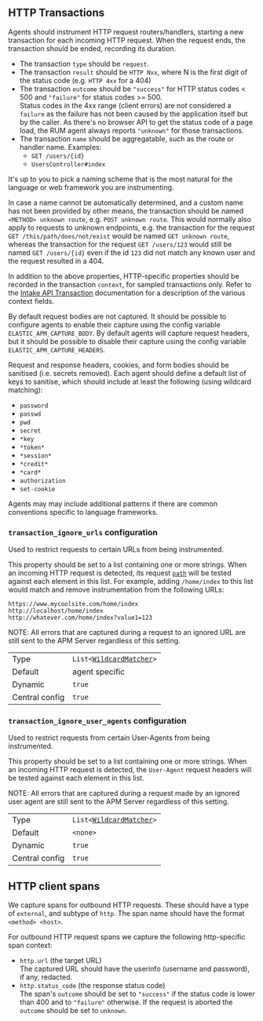 ## HTTP Transactions

Agents should instrument HTTP request routers/handlers, starting a new transaction for each incoming HTTP request. When the request ends, the transaction should be ended, recording its duration.

- The transaction `type` should be `request`.
- The transaction `result` should be `HTTP Nxx`, where N is the first digit of the status code (e.g. `HTTP 4xx` for a 404)
- The transaction `outcome` should be `"success"` for HTTP status codes < 500 and `"failure"` for status codes >= 500. \
  Status codes in the 4xx range (client errors) are not considered a `failure` as the failure has not been caused by the application itself but by the caller.
  As there's no browser API to get the status code of a page load, the RUM agent always reports `"unknown"` for those transactions.
- The transaction `name` should be aggregatable, such as the route or handler name. Examples:
    - `GET /users/{id}`
    - `UsersController#index`

It's up to you to pick a naming scheme that is the most natural for the language or web framework you are instrumenting.

In case a name cannot be automatically determined, and a custom name has not been provided by other means, the transaction should be named `<METHOD> unknown route`, e.g. `POST unknown route`. This would normally also apply to requests to unknown endpoints, e.g. the transaction for the request `GET /this/path/does/not/exist` would be named `GET unknown route`, whereas the transaction for the request `GET /users/123` would still be named `GET /users/{id}` even if the id `123` did not match any known user and the request resulted in a 404.

In addition to the above properties, HTTP-specific properties should be recorded in the transaction `context`, for sampled transactions only. Refer to the [Intake API Transaction](https://www.elastic.co/guide/en/apm/server/current/transaction-api.html) documentation for a description of the various context fields.

By default request bodies are not captured. It should be possible to configure agents to enable their capture using the config variable `ELASTIC_APM_CAPTURE_BODY`. By default agents will capture request headers, but it should be possible to disable their capture using the config variable `ELASTIC_APM_CAPTURE_HEADERS`.

Request and response headers, cookies, and form bodies should be sanitised (i.e. secrets removed). Each agent should define a default list of keys to sanitise, which should include at least the following (using wildcard matching):

  - `password`
  - `passwd`
  - `pwd`
  - `secret`
  - `*key`
  - `*token*`
  - `*session*`
  - `*credit*`
  - `*card*`
  - `authorization`
  - `set-cookie`

Agents may may include additional patterns if there are common conventions specific to language frameworks.

### `transaction_ignore_urls` configuration

Used to restrict requests to certain URLs from being instrumented.

This property should be set to a list containing one or more strings.
When an incoming HTTP request is detected,
its request [`path`](https://tools.ietf.org/html/rfc3986#section-3.3)
will be tested against each element in this list.
For example, adding `/home/index` to this list would match and remove instrumentation from the following URLs:

```
https://www.mycoolsite.com/home/index
http://localhost/home/index
http://whatever.com/home/index?value1=123
```

NOTE: 
All errors that are captured during a request to an ignored URL are still sent to the APM Server regardless of this setting.

|                |   |
|----------------|---|
| Type           | `List<`[`WildcardMatcher`](../../tests/agents/json-specs/wildcard_matcher_tests.json)`>` |
| Default        | agent specific |
| Dynamic        | `true` |
| Central config | `true` |

### `transaction_ignore_user_agents` configuration

Used to restrict requests from certain User-Agents from being instrumented.

This property should be set to a list containing one or more strings.
When an incoming HTTP request is detected, the `User-Agent` request headers will be tested against each element in this list.

NOTE: 
All errors that are captured during a request made by an ignored user agent are still sent to the APM Server regardless of this setting.

|                |   |
|----------------|---|
| Type           | `List<`[`WildcardMatcher`](../../tests/agents/json-specs/wildcard_matcher_tests.json)`>` |
| Default        | `<none>` |
| Dynamic        | `true` |
| Central config | `true` |

## HTTP client spans

We capture spans for outbound HTTP requests. These should have a type of `external`, and subtype of `http`. The span name should have the format `<method> <host>`.

For outbound HTTP request spans we capture the following http-specific span context:

- `http.url` (the target URL) \
  The captured URL should have the userinfo (username and password), if any, redacted.
- `http.status_code` (the response status code) \
  The span's `outcome` should be set to `"success"` if the status code is lower than 400 and to `"failure"` otherwise. 
  If the request is aborted the `outcome` should be set to `unknown`.

